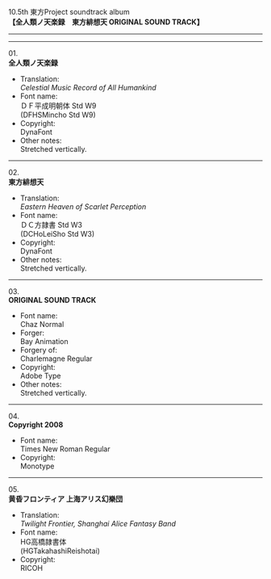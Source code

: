 10.5th 東方Project soundtrack album  
**【全人類ノ天楽録　東方緋想天 ORIGINAL SOUND TRACK】**

---  
---

01\.  
**全人類ノ天楽録**
  - Translation:  
*Celestial Music Record of All Humankind*
  - Font name:  
ＤＦ平成明朝体 Std W9  
(DFHSMincho Std W9)
  - Copyright:  
DynaFont
  - Other notes:  
Stretched vertically.

---

02\.  
**東方緋想天**
  - Translation:  
*Eastern Heaven of Scarlet Perception*
  - Font name:  
ＤＣ方隷書 Std W3  
(DCHoLeiSho Std W3)
  - Copyright:  
DynaFont
  - Other notes:  
Stretched vertically.

---

03\.  
**ORIGINAL SOUND TRACK**
  - Font name:  
Chaz Normal
  - Forger:  
Bay Animation
  - Forgery of:  
Charlemagne Regular
  - Copyright:  
Adobe Type
  - Other notes:  
Stretched vertically.

---

04\.  
**Copyright 2008**
  - Font name:  
Times New Roman Regular
  - Copyright:  
Monotype

---

05\.  
**黄昏フロンティア 上海アリス幻樂団**
  - Translation:  
*Twilight Frontier, Shanghai Alice Fantasy Band*
  - Font name:  
HG高橋隷書体  
(HGTakahashiReishotai)
  - Copyright:  
RICOH
